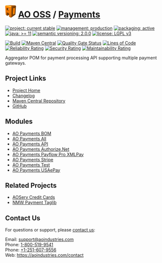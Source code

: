 # [<img src="ao-logo.png" alt="AO Logo" width="35" height="40">](https://github.com/aoindustries) [AO OSS](https://github.com/aoindustries/ao-oss) / [Payments](https://github.com/aoindustries/ao-payments)

[![project: current stable](https://oss.aoapps.com/ao-badges/project-current-stable.svg)](https://aoindustries.com/life-cycle#project-current-stable)
[![management: production](https://oss.aoapps.com/ao-badges/management-production.svg)](https://aoindustries.com/life-cycle#management-production)
[![packaging: active](https://oss.aoapps.com/ao-badges/packaging-active.svg)](https://aoindustries.com/life-cycle#packaging-active)  
[![java: &gt;= 11](https://oss.aoapps.com/ao-badges/java-11.svg)](https://docs.oracle.com/en/java/javase/11/docs/api/)
[![semantic versioning: 2.0.0](https://oss.aoapps.com/ao-badges/semver-2.0.0.svg)](http://semver.org/spec/v2.0.0.html)
[![license: LGPL v3](https://oss.aoapps.com/ao-badges/license-lgpl-3.0.svg)](https://www.gnu.org/licenses/lgpl-3.0)

[![Build](https://github.com/aoindustries/ao-payments/workflows/Build/badge.svg?branch=master)](https://github.com/aoindustries/ao-payments/actions?query=workflow%3ABuild)
[![Maven Central](https://maven-badges.herokuapp.com/maven-central/com.aoapps/ao-payments/badge.svg)](https://maven-badges.herokuapp.com/maven-central/com.aoapps/ao-payments)
[![Quality Gate Status](https://sonarcloud.io/api/project_badges/measure?branch=master&project=com.aoapps%3Aao-payments&metric=alert_status)](https://sonarcloud.io/dashboard?branch=master&id=com.aoapps%3Aao-payments)
[![Lines of Code](https://sonarcloud.io/api/project_badges/measure?branch=master&project=com.aoapps%3Aao-payments&metric=ncloc)](https://sonarcloud.io/component_measures?branch=master&id=com.aoapps%3Aao-payments&metric=ncloc)  
[![Reliability Rating](https://sonarcloud.io/api/project_badges/measure?branch=master&project=com.aoapps%3Aao-payments&metric=reliability_rating)](https://sonarcloud.io/component_measures?branch=master&id=com.aoapps%3Aao-payments&metric=Reliability)
[![Security Rating](https://sonarcloud.io/api/project_badges/measure?branch=master&project=com.aoapps%3Aao-payments&metric=security_rating)](https://sonarcloud.io/component_measures?branch=master&id=com.aoapps%3Aao-payments&metric=Security)
[![Maintainability Rating](https://sonarcloud.io/api/project_badges/measure?branch=master&project=com.aoapps%3Aao-payments&metric=sqale_rating)](https://sonarcloud.io/component_measures?branch=master&id=com.aoapps%3Aao-payments&metric=Maintainability)

Aggregator POM for payment processing API supporting multiple payment gateways.

## Project Links
* [Project Home](https://oss.aoapps.com/payments/)
* [Changelog](https://oss.aoapps.com/payments/changelog)
* [Maven Central Repository](https://search.maven.org/artifact/com.aoapps/ao-payments)
* [GitHub](https://github.com/aoindustries/ao-payments)

## Modules
* [AO Payments BOM](https://github.com/aoindustries/ao-payments-bom)
* [AO Payments All](https://github.com/aoindustries/ao-payments-all)
* [AO Payments API](https://github.com/aoindustries/ao-payments-api)
* [AO Payments Authorize.Net](https://github.com/aoindustries/ao-payments-authorizeNet)
* [AO Payments Payflow Pro XMLPay](https://github.com/aoindustries/ao-payments-payflowPro)
* [AO Payments Stripe](https://github.com/aoindustries/ao-payments-stripe)
* [AO Payments Test](https://github.com/aoindustries/ao-payments-test)
* [AO Payments USAePay](https://github.com/aoindustries/ao-payments-usaepay)

## Related Projects
* [AOServ Credit Cards](https://github.com/aoindustries/aoserv-credit-cards)
* [NMW Payment Taglib](https://github.com/newmediaworks/nmw-payment-taglib)

## Contact Us
For questions or support, please [contact us](https://aoindustries.com/contact):

Email: [support@aoindustries.com](mailto:support@aoindustries.com)  
Phone: [1-800-519-9541](tel:1-800-519-9541)  
Phone: [+1-251-607-9556](tel:+1-251-607-9556)  
Web: https://aoindustries.com/contact
